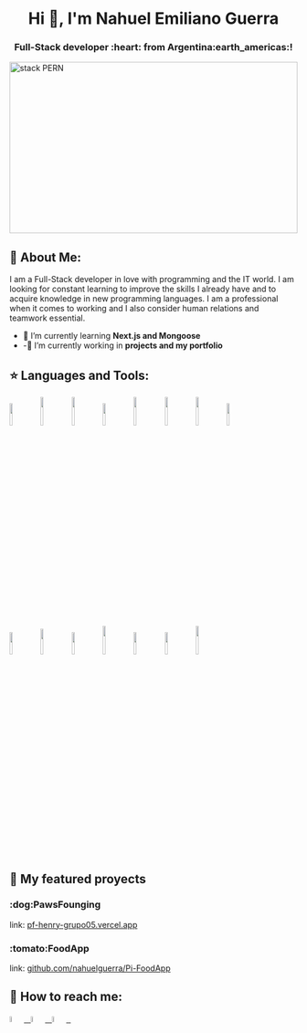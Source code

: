 
<h1 align="center">Hi 👋, I'm Nahuel Emiliano Guerra</h1>
<h3 align="center">Full-Stack developer :heart: from Argentina:earth_americas:!</h3>

<div>
<img src='https://media.geeksforgeeks.org/wp-content/cdn-uploads/20200402205611/What-is-PERN-Stack.png' alt='stack PERN' align='center' width='100%' height='300px'/>
</div>

## 🚀 About Me:
I am a Full-Stack developer in love with programming and the IT world. I am looking for constant learning to improve the skills I already have and to acquire knowledge in new programming languages. I am a professional when it comes to working and I also consider human relations and teamwork essential.

- 🌱 I’m currently learning **Next.js and Mongoose**
- -🌱 I’m currently working in **projects and my portfolio**

## :star: Languages and Tools:

<p>
  <code><img width="10%" src="https://www.vectorlogo.zone/logos/w3_html5/w3_html5-ar21.svg"></code>
  <code><img width="10%" height="50px" src="https://github.com/WanCirone/wancirone/blob/main/logos/1200px-Devicon-css3-plain.svg.png"></code>
  <code><img width="10%" height="50px" src="https://github.com/WanCirone/wancirone/blob/main/logos/javascript-1.svg"></code>
  <code><img width="10%" src="https://www.vectorlogo.zone/logos/git-scm/git-scm-ar21.svg"></code>
  <code><img width="10%" height="50px" src="https://cdn.worldvectorlogo.com/logos/prisma-3.svg"></code>
  <code><img width="10%" height="50px" src="https://cdn.worldvectorlogo.com/logos/mongodb-icon-1.svg"></code>
  <code><img width="10%" height="50px" src="https://cdn.worldvectorlogo.com/logos/typescript.svg"></code>
  <code><img width="10%" src="https://www.vectorlogo.zone/logos/reactjs/reactjs-ar21.svg"></code>
  <br /> 
  <code><img width="10%" src="https://cdn.worldvectorlogo.com/logos/tailwind-css-2.svg"></code>
  <code><img width="10%" height="45" src="https://cdn.worldvectorlogo.com/logos/redux.svg"></code>
  <code><img width="10%" src="https://www.vectorlogo.zone/logos/nodejs/nodejs-ar21.svg"></code>
  <code><img  width="10%" height="50px" src="https://github.com/WanCirone/wancirone/blob/main/logos/expressjs.svg"></code>
  <code><img width="10%" src="https://www.vectorlogo.zone/logos/postgresql/postgresql-ar21.svg"></code>
  <code><img width="10%" src="https://www.vectorlogo.zone/logos/sequelizejs/sequelizejs-ar21.svg"></code>
  <code><img width="10%" height="50px" src="https://cdn.worldvectorlogo.com/logos/scrum-1.svg"></code>
  <br />
</p>

## :pushpin: My featured proyects
<h3 align="start">:dog:PawsFounging</h3>
link: <a href="https://pf-henry-grupo05.vercel.app">pf-henry-grupo05.vercel.app</a> &nbsp;

<h3 align="start">:tomato:FoodApp</h3>
link: <a href="https://github.com/nahuelguerra/Pi-FoodApp">github.com/nahuelguerra/Pi-FoodApp</a> &nbsp;

## :paperclip: How to reach me:
<span >
<a href="https://www.linkedin.com/in/nahuel-emiliano-guerra-77860324b/" ><img width="5%" src="https://cdn-icons-png.flaticon.com/512/174/174857.png"> &nbsp;
<a href="mailto:nahuelguerra997e@gmail.com" ><img width="5%" src="https://upload.wikimedia.org/wikipedia/commons/thumb/7/7e/Gmail_icon_%282020%29.svg/1024px-Gmail_icon_%282020%29.svg.png"> &nbsp;
<a href="https://api.whatsapp.com/send?phone=2664790932" ><img width="5%" src="https://es.logodownload.org/wp-content/uploads/2018/10/whatsapp-logo-11.png"> &nbsp;
</span>
